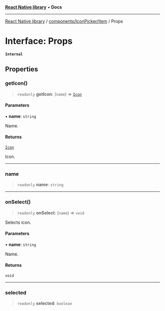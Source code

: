 [**React Native library**](../../../../index.md) • **Docs**

***

[React Native library](../../../../modules.md) / [components/IconPicker/Item](../index.md) / Props

# Interface: Props

**`Internal`**

## Properties

### getIcon()

> `readonly` **getIcon**: (`name`) => [`Icon`](../../../../icons/icons-common/types/interfaces/Icon.md)

#### Parameters

• **name**: `string`

Name.

#### Returns

[`Icon`](../../../../icons/icons-common/types/interfaces/Icon.md)

Icon.

***

### name

> `readonly` **name**: `string`

***

### onSelect()

> `readonly` **onSelect**: (`name`) => `void`

Selects icon.

#### Parameters

• **name**: `string`

Name.

#### Returns

`void`

***

### selected

> `readonly` **selected**: `boolean`
